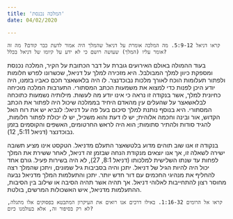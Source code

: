 ```yaml
---
title: 'המלכה נכנסת'
date: 04/02/2020

---
```


`קראו דניאל 5:9-12. מה המלכה אומרת על דניאל שהמלך היה אמור לדעת כבר קודם? מה זה אומר עליו (המלך) שעושה רושם כי לא ידע על קיומו של דניאל בכלל?`

בעוד ההמולה באולם האירועים גוברת על דבר הכתובת על  הקיר, המלכה נכנסת ומספקת כיוון למלך המבולבל. היא מזכירה למלך על דניאל, שכשרונו לפרש חלומות ולפתור תעלומות הוכח לאורך מלכות נבוכדנצר. לו היה בלאשאצר חכם כאביו בזמנו, היה יודע היכן לפנות כדי למצוא את משמעות הכתב המסתורי. התערבות המלכה מוכיחה כחיונית למלך, אשר בנקודה זו נראה כי אינו יודע מה לעשות. מילותיה נשמעות כתוכחה לבלאשאצר על שהעלים עין מהאדם היחיד בממלכה שיכול היה לפתור את הכתב המסתורי. היא בנוסף נותנת למלך סיכום בעל פה על דניאל: לנביא יש את רוח האל הקדוש, אור ובינה וחכמה אלוהית; יש לו דעת והוא משכיל, יש לו יכולת לפתור חלומות, להגיד סודות ולהתיר סתומות; הוא היה לראש החרטומים, האשפים והקוסמים בזמן נבוכדנצר (דניאל 5:11, 12).

בנקודה זו אנו שוב תוהים מדוע בלטשאצר התעלם מדניאל. הטקסט אינו מציע תשובה ישירה לשאלה זו, אך אנו יוצאים מנקודת הנחה שבזמן זה דניאל, לאחר ששירת את המלך לפחות עד שנתו השלישית למלכותו (דניאל 8:1, 27), לא היה בשירות פעיל. גורם אחד יכול היה להיות הגיל של דניאל. יתכן והיה בסביבות גיל שמונים, ויתכן שהמלך רצה להחליף את מנהיגי החכמים עם דור חדש יותר. יתכן והתעלמות המלך מדניאל נבעה מחוסר רצון להתחייבות לאלוהי דניאל. אך תהיה אשר תהיה הסיבה או שילוב בין הסיבות, ההתעלמות מדניאל, איש האשכולות המרשים, בולטת.

`קראו אל הרומים 1:16-32. באילו דרכים אנו רואים את העיקרון המתבטא בפסוקים אלו מתגלה, לא רק בסיפור זה, אלא בעולמנו כיום?`
